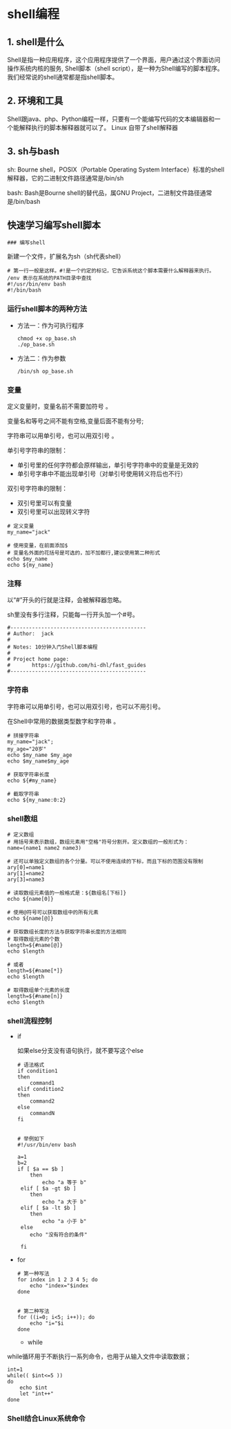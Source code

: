 

# shell编程

## 1. shell是什么

 Shell是指一种应用程序，这个应用程序提供了一个界面，用户通过这个界面访问操作系统内核的服务, Shell脚本（shell script），是一种为Shell编写的脚本程序。我们经常说的shell通常都是指shell脚本。 



## 2. 环境和工具

 Shell跟java、php、Python编程一样，只要有一个能编写代码的文本编辑器和一个能解释执行的脚本解释器就可以了。  Linux 自带了shell解释器 



## 3. sh与bash

sh: Bourne shell，POSIX（Portable Operating System Interface）标准的shell解释器，它的二进制文件路径通常是/bin/sh

bash: Bash是Bourne shell的替代品，属GNU Project，二进制文件路径通常是/bin/bash



## 快速学习编写shell脚本

	### 编写shell

 新建一个文件，扩展名为sh（sh代表shell） 

```shell
# 第一行一般是这样。#!是一个约定的标记，它告诉系统这个脚本需要什么解释器来执行。 /env 表示在系统的PATH目录中查找
#!/usr/bin/env bash
#!/bin/bash
```

### 运行shell脚本的两种方法

  * 方法一：作为可执行程序

    ```shell
    chmod +x op_base.sh
    ./op_base.sh
    ```

  * 方法二：作为参数

    ```shell
    /bin/sh op_base.sh
    ```

    

### 变量

  定义变量时，变量名前不需要加符号 。

  变量名和等号之间不能有空格,变量后面不能有分号; 

  字符串可以用单引号，也可以用双引号 。

单引号字符串的限制：

- 单引号里的任何字符都会原样输出，单引号字符串中的变量是无效的
- 单引号字串中不能出现单引号（对单引号使用转义符后也不行）

双引号字符串的限制：

- 双引号里可以有变量
- 双引号里可以出现转义字符



```shell
# 定义变量
my_name="jack"

# 使用变量，在前面添加$
# 变量名外面的花括号是可选的，加不加都行,建议使用第二种形式
echo $my_name
echo ${my_name}

```



### 注释

 以“#”开头的行就是注释，会被解释器忽略。 

 sh里没有多行注释，只能每一行开头加一个#号。 

```shell
#--------------------------------------------
# Author:  jack 
#
# Notes: 10分钟入门Shell脚本编程
#
# Project home page:
#       https://github.com/hi-dhl/fast_guides
#--------------------------------------------
```



### 字符串

 字符串可以用单引号，也可以用双引号，也可以不用引号。 

 在Shell中常用的数据类型数字和字符串 。

```shell
# 拼接字符串
my_name="jack";
my_age="20岁"
echo $my_name $my_age
echo $my_name$my_age

# 获取字符串长度
echo ${#my_name}

# 截取字符串
echo ${my_name:0:2}

```



### shell数组

```shell
# 定义数组
# 用括号来表示数组，数组元素用"空格"符号分割开。定义数组的一般形式为：
name=(name1 name2 name3)

# 还可以单独定义数组的各个分量。可以不使用连续的下标，而且下标的范围没有限制
ary[0]=name1
ary[1]=name2
ary[3]=name3

# 读取数组元素值的一般格式是：${数组名[下标]}
echo ${name[0]}

# 使用@符号可以获取数组中的所有元素
echo ${name[@]}

# 获取数组长度的方法与获取字符串长度的方法相同
# 取得数组元素的个数
length=${#name[@]}
echo $length

# 或者
length=${#name[*]}
echo $length

# 取得数组单个元素的长度
length=${#name[n]}
echo $length

```



### shell流程控制

 * if

    如果else分支没有语句执行，就不要写这个else 

   ```shell
   # 语法格式
   if condition1
   then
       command1
   elif condition2 
   then 
       command2
   else
       commandN
   fi
   
   
   # 举例如下
   #!/usr/bin/env bash
   
   a=1
   b=2
   if [ $a == $b ]
       then
           echo "a 等于 b"
    elif [ $a -gt $b ]
       then
           echo "a 大于 b"
    elif [ $a -lt $b ]
       then
           echo "a 小于 b"
    else
       echo "没有符合的条件"
   
    fi
   ```

   

 * for

   ```shell
   # 第一种写法
   for index in 1 2 3 4 5; do
       echo "index="$index
   done
   
   
   # 第二种写法
   for ((i=0; i<5; i++)); do
       echo "i="$i
   done
   
   ```

   

	* while

 while循环用于不断执行一系列命令，也用于从输入文件中读取数据； 

```shell
int=1
while(( $int<=5 ))
do
    echo $int
    let "int++"
done
```



### Shell结合Linux系统命令































